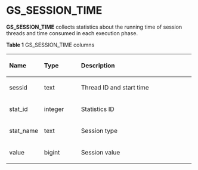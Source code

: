 # GS\_SESSION\_TIME<a name="EN-US_TOPIC_0289899934"></a>

**GS\_SESSION\_TIME**  collects statistics about the running time of session threads and time consumed in each execution phase.

**Table  1**  GS\_SESSION\_TIME columns

<a name="en-us_topic_0283136658_en-us_topic_0237122510_en-us_topic_0059778463_tee94be7f1e9844499b8a7a29d048c03d"></a>
<table><thead align="left"><tr id="en-us_topic_0283136658_en-us_topic_0237122510_en-us_topic_0059778463_r66cb5f4118934b0c99c2321e24efc11a"><th class="cellrowborder" valign="top" width="18.85%" id="mcps1.2.4.1.1"><p id="en-us_topic_0283136658_en-us_topic_0237122510_en-us_topic_0059778463_a7a6c7612a3ed4171b29b69d8d1da803a"><a name="en-us_topic_0283136658_en-us_topic_0237122510_en-us_topic_0059778463_a7a6c7612a3ed4171b29b69d8d1da803a"></a><a name="en-us_topic_0283136658_en-us_topic_0237122510_en-us_topic_0059778463_a7a6c7612a3ed4171b29b69d8d1da803a"></a>Name</p>
</th>
<th class="cellrowborder" valign="top" width="19.99%" id="mcps1.2.4.1.2"><p id="en-us_topic_0283136658_en-us_topic_0237122510_en-us_topic_0059778463_a0261bf1b5dea41ac9fabea55774b0f0f"><a name="en-us_topic_0283136658_en-us_topic_0237122510_en-us_topic_0059778463_a0261bf1b5dea41ac9fabea55774b0f0f"></a><a name="en-us_topic_0283136658_en-us_topic_0237122510_en-us_topic_0059778463_a0261bf1b5dea41ac9fabea55774b0f0f"></a>Type</p>
</th>
<th class="cellrowborder" valign="top" width="61.160000000000004%" id="mcps1.2.4.1.3"><p id="en-us_topic_0283136658_en-us_topic_0237122510_en-us_topic_0059778463_a1333020991a64248bdfeb99fd5ca5e75"><a name="en-us_topic_0283136658_en-us_topic_0237122510_en-us_topic_0059778463_a1333020991a64248bdfeb99fd5ca5e75"></a><a name="en-us_topic_0283136658_en-us_topic_0237122510_en-us_topic_0059778463_a1333020991a64248bdfeb99fd5ca5e75"></a>Description</p>
</th>
</tr>
</thead>
<tbody><tr id="en-us_topic_0283136658_en-us_topic_0237122510_en-us_topic_0059778463_rd51611663081448fbbb5ef9165b406f8"><td class="cellrowborder" valign="top" width="18.85%" headers="mcps1.2.4.1.1 "><p id="en-us_topic_0283136658_en-us_topic_0237122510_en-us_topic_0059778463_a2f1a54e5c6444907a56ee3e11f11c280"><a name="en-us_topic_0283136658_en-us_topic_0237122510_en-us_topic_0059778463_a2f1a54e5c6444907a56ee3e11f11c280"></a><a name="en-us_topic_0283136658_en-us_topic_0237122510_en-us_topic_0059778463_a2f1a54e5c6444907a56ee3e11f11c280"></a>sessid</p>
</td>
<td class="cellrowborder" valign="top" width="19.99%" headers="mcps1.2.4.1.2 "><p id="en-us_topic_0283136658_en-us_topic_0237122510_en-us_topic_0059778463_a17bee04f6d27400aa18317c3695f5d9c"><a name="en-us_topic_0283136658_en-us_topic_0237122510_en-us_topic_0059778463_a17bee04f6d27400aa18317c3695f5d9c"></a><a name="en-us_topic_0283136658_en-us_topic_0237122510_en-us_topic_0059778463_a17bee04f6d27400aa18317c3695f5d9c"></a>text</p>
</td>
<td class="cellrowborder" valign="top" width="61.160000000000004%" headers="mcps1.2.4.1.3 "><p id="en-us_topic_0283136658_en-us_topic_0237122510_en-us_topic_0059778463_a4cc6d686a24d4630b7d4595d22153ecc"><a name="en-us_topic_0283136658_en-us_topic_0237122510_en-us_topic_0059778463_a4cc6d686a24d4630b7d4595d22153ecc"></a><a name="en-us_topic_0283136658_en-us_topic_0237122510_en-us_topic_0059778463_a4cc6d686a24d4630b7d4595d22153ecc"></a>Thread ID and start time</p>
</td>
</tr>
<tr id="en-us_topic_0283136658_en-us_topic_0237122510_en-us_topic_0059778463_r3208f9cf42f24d0bacb8463e49e5ae68"><td class="cellrowborder" valign="top" width="18.85%" headers="mcps1.2.4.1.1 "><p id="en-us_topic_0283136658_en-us_topic_0237122510_en-us_topic_0059778463_a337cfc8e3190485b88179b774576c539"><a name="en-us_topic_0283136658_en-us_topic_0237122510_en-us_topic_0059778463_a337cfc8e3190485b88179b774576c539"></a><a name="en-us_topic_0283136658_en-us_topic_0237122510_en-us_topic_0059778463_a337cfc8e3190485b88179b774576c539"></a>stat_id</p>
</td>
<td class="cellrowborder" valign="top" width="19.99%" headers="mcps1.2.4.1.2 "><p id="en-us_topic_0283136658_en-us_topic_0237122510_en-us_topic_0059778463_aa9d44edc3f2946f88f9eaca03e55a169"><a name="en-us_topic_0283136658_en-us_topic_0237122510_en-us_topic_0059778463_aa9d44edc3f2946f88f9eaca03e55a169"></a><a name="en-us_topic_0283136658_en-us_topic_0237122510_en-us_topic_0059778463_aa9d44edc3f2946f88f9eaca03e55a169"></a>integer</p>
</td>
<td class="cellrowborder" valign="top" width="61.160000000000004%" headers="mcps1.2.4.1.3 "><p id="en-us_topic_0283136658_en-us_topic_0237122510_en-us_topic_0059778463_aa1520f7e804e40b7b9b3fb49802ff745"><a name="en-us_topic_0283136658_en-us_topic_0237122510_en-us_topic_0059778463_aa1520f7e804e40b7b9b3fb49802ff745"></a><a name="en-us_topic_0283136658_en-us_topic_0237122510_en-us_topic_0059778463_aa1520f7e804e40b7b9b3fb49802ff745"></a>Statistics ID</p>
</td>
</tr>
<tr id="en-us_topic_0283136658_en-us_topic_0237122510_en-us_topic_0059778463_red9feab42b7e4bf78807d95bb8dbcaf9"><td class="cellrowborder" valign="top" width="18.85%" headers="mcps1.2.4.1.1 "><p id="en-us_topic_0283136658_en-us_topic_0237122510_en-us_topic_0059778463_a9eed1a72dfca4fedb633edcb7f60f569"><a name="en-us_topic_0283136658_en-us_topic_0237122510_en-us_topic_0059778463_a9eed1a72dfca4fedb633edcb7f60f569"></a><a name="en-us_topic_0283136658_en-us_topic_0237122510_en-us_topic_0059778463_a9eed1a72dfca4fedb633edcb7f60f569"></a>stat_name</p>
</td>
<td class="cellrowborder" valign="top" width="19.99%" headers="mcps1.2.4.1.2 "><p id="en-us_topic_0283136658_en-us_topic_0237122510_en-us_topic_0059778463_ac318784fa1a346f0a5ed7ee8d2c0e64b"><a name="en-us_topic_0283136658_en-us_topic_0237122510_en-us_topic_0059778463_ac318784fa1a346f0a5ed7ee8d2c0e64b"></a><a name="en-us_topic_0283136658_en-us_topic_0237122510_en-us_topic_0059778463_ac318784fa1a346f0a5ed7ee8d2c0e64b"></a>text</p>
</td>
<td class="cellrowborder" valign="top" width="61.160000000000004%" headers="mcps1.2.4.1.3 "><p id="en-us_topic_0283136658_en-us_topic_0237122510_en-us_topic_0059778463_a5053274607aa4a9ba9bc296667d45157"><a name="en-us_topic_0283136658_en-us_topic_0237122510_en-us_topic_0059778463_a5053274607aa4a9ba9bc296667d45157"></a><a name="en-us_topic_0283136658_en-us_topic_0237122510_en-us_topic_0059778463_a5053274607aa4a9ba9bc296667d45157"></a>Session type</p>
</td>
</tr>
<tr id="en-us_topic_0283136658_en-us_topic_0237122510_en-us_topic_0059778463_rf08633040a794898a782067904b7e905"><td class="cellrowborder" valign="top" width="18.85%" headers="mcps1.2.4.1.1 "><p id="en-us_topic_0283136658_en-us_topic_0237122510_en-us_topic_0059778463_a29e424d32b47473c8fc587410dc593c2"><a name="en-us_topic_0283136658_en-us_topic_0237122510_en-us_topic_0059778463_a29e424d32b47473c8fc587410dc593c2"></a><a name="en-us_topic_0283136658_en-us_topic_0237122510_en-us_topic_0059778463_a29e424d32b47473c8fc587410dc593c2"></a>value</p>
</td>
<td class="cellrowborder" valign="top" width="19.99%" headers="mcps1.2.4.1.2 "><p id="en-us_topic_0283136658_en-us_topic_0237122510_en-us_topic_0059778463_a8f6a4faa6be940449a726178b1ebfb57"><a name="en-us_topic_0283136658_en-us_topic_0237122510_en-us_topic_0059778463_a8f6a4faa6be940449a726178b1ebfb57"></a><a name="en-us_topic_0283136658_en-us_topic_0237122510_en-us_topic_0059778463_a8f6a4faa6be940449a726178b1ebfb57"></a>bigint</p>
</td>
<td class="cellrowborder" valign="top" width="61.160000000000004%" headers="mcps1.2.4.1.3 "><p id="en-us_topic_0283136658_en-us_topic_0237122510_en-us_topic_0059778463_a99e89c7dc80946f59107b570c94bb41a"><a name="en-us_topic_0283136658_en-us_topic_0237122510_en-us_topic_0059778463_a99e89c7dc80946f59107b570c94bb41a"></a><a name="en-us_topic_0283136658_en-us_topic_0237122510_en-us_topic_0059778463_a99e89c7dc80946f59107b570c94bb41a"></a>Session value</p>
</td>
</tr>
</tbody>
</table>

